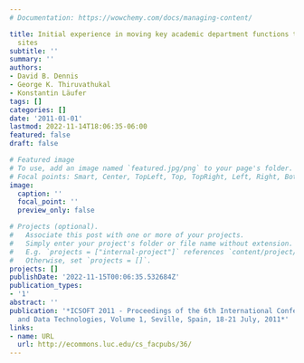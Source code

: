 ```yaml
---
# Documentation: https://wowchemy.com/docs/managing-content/

title: Initial experience in moving key academic department functions to social networking
  sites
subtitle: ''
summary: ''
authors:
- David B. Dennis
- George K. Thiruvathukal
- Konstantin Läufer
tags: []
categories: []
date: '2011-01-01'
lastmod: 2022-11-14T18:06:35-06:00
featured: false
draft: false

# Featured image
# To use, add an image named `featured.jpg/png` to your page's folder.
# Focal points: Smart, Center, TopLeft, Top, TopRight, Left, Right, BottomLeft, Bottom, BottomRight.
image:
  caption: ''
  focal_point: ''
  preview_only: false

# Projects (optional).
#   Associate this post with one or more of your projects.
#   Simply enter your project's folder or file name without extension.
#   E.g. `projects = ["internal-project"]` references `content/project/deep-learning/index.md`.
#   Otherwise, set `projects = []`.
projects: []
publishDate: '2022-11-15T00:06:35.532684Z'
publication_types:
- '1'
abstract: ''
publication: '*ICSOFT 2011 - Proceedings of the 6th International Conference on Software
  and Data Technologies, Volume 1, Seville, Spain, 18-21 July, 2011*'
links:
- name: URL
  url: http://ecommons.luc.edu/cs_facpubs/36/
---
```

